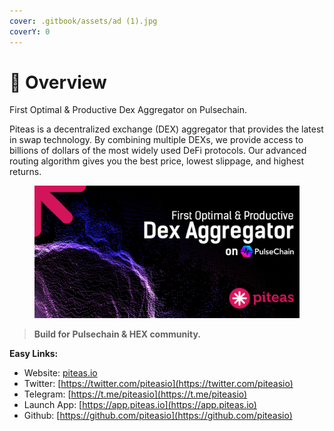 ```yaml
---
cover: .gitbook/assets/ad (1).jpg
coverY: 0
---
```


# 💠 Overview

First Optimal & Productive Dex Aggregator on Pulsechain.

Piteas is a decentralized exchange (DEX) aggregator that provides the latest in swap technology. By combining multiple DEXs, we provide access to billions of dollars of the most widely used DeFi protocols. Our advanced routing algorithm gives you the best price, lowest slippage, and highest returns.

<figure><img src=".gitbook/assets/1280-640-landing (1).jpg" alt=""><figcaption></figcaption></figure>

> **Build for Pulsechain & HEX community.**

**Easy Links:**

* Website: [piteas.io](https://piteas.io/)
* Twitter: [https://twitter.com/piteasio](https://twitter.com/piteasio)
* Telegram: [https://t.me/piteasio](https://t.me/piteasio)
* Launch App: [https://app.piteas.io](https://app.piteas.io)
* Github: [https://github.com/piteasio](https://github.com/piteasio)
